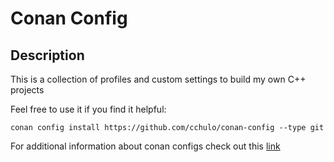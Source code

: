 # Conan Config

## Description
This is a collection of profiles and custom settings to build my own C++ projects

Feel free to use it if you find it helpful:

`conan config install https://github.com/cchulo/conan-config --type git`

For additional information about conan configs check out this 
[link](https://docs.conan.io/en/latest/reference/commands/consumer/config.html)
